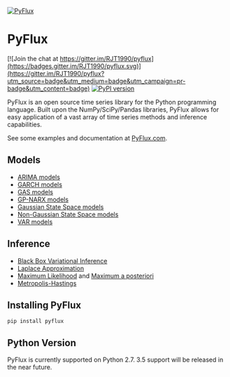 [![PyFlux](http://pyflux.com/pyflux.png)](http://www.pyflux.com/)
# PyFlux

[![Join the chat at https://gitter.im/RJT1990/pyflux](https://badges.gitter.im/RJT1990/pyflux.svg)](https://gitter.im/RJT1990/pyflux?utm_source=badge&utm_medium=badge&utm_campaign=pr-badge&utm_content=badge)
[![PyPI version](https://badge.fury.io/py/pyflux.svg)](https://badge.fury.io/py/pyflux)

PyFlux is an open source time series library for the Python programming language. Built upon the NumPy/SciPy/Pandas libraries, PyFlux allows for easy application of a vast array of time series methods and inference capabilities.

See some examples and documentation at [PyFlux.com](http://www.pyflux.com/).

## Models

- [ARIMA models](http://www.pyflux.com/notebooks/ARIMA.html)
- [GARCH models](http://www.pyflux.com/notebooks/GARCH.html)
- [GAS models](http://www.pyflux.com/notebooks/GAS.html)
- [GP-NARX models](http://www.pyflux.com/notebooks/GPNARX.html)
- [Gaussian State Space models](http://www.pyflux.com/notebooks/GaussianStateSpace.html)
- [Non-Gaussian State Space models](http://www.pyflux.com/notebooks/NonGaussianStateSpace.html)
- [VAR models](http://www.pyflux.com/notebooks/VAR.html)

## Inference

- [Black Box Variational Inference](http://www.pyflux.com/notebooks/BBVI.html)
- [Laplace Approximation](http://www.pyflux.com/notebooks/Laplace.html)
- [Maximum Likelihood](http://www.pyflux.com/notebooks/MLE.html) and [Maximum a posteriori](http://www.pyflux.com/notebooks/MAP.html)
- [Metropolis-Hastings](http://www.pyflux.com/notebooks/MetropolisHastings.html)

## Installing PyFlux

```{bash}
pip install pyflux
```

## Python Version

PyFlux is currently supported on Python 2.7. 3.5 support will be released in the near future.
